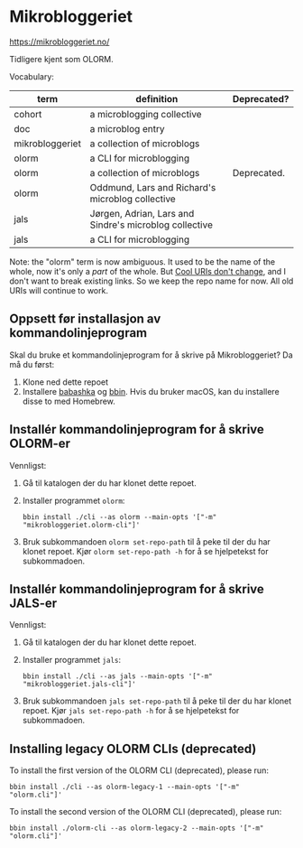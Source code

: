 # Mikrobloggeriet

https://mikrobloggeriet.no/

Tidligere kjent som OLORM.

Vocabulary:

| term            | definition                                             | Deprecated? |
|-----------------|--------------------------------------------------------|-------------|
| cohort          | a microblogging collective                             |             |
| doc             | a microblog entry                                      |             |
| mikrobloggeriet | a collection of microblogs                             |             |
| olorm           | a CLI for microblogging                                |             |
| olorm           | a collection of microblogs                             | Deprecated. |
| olorm           | Oddmund, Lars and Richard's microblog collective       |             |
| jals            | Jørgen, Adrian, Lars and Sindre's microblog collective |             |
| jals            | a CLI for microblogging                                |             |

Note: the "olorm" term is now ambiguous.
It used to be the name of the whole, now it's only a _part_ of the whole.
But [Cool URIs don't change], and I don't want to break existing links.
So we keep the repo name for now.
All old URIs will continue to work.

[Cool URIs don't change]: https://www.w3.org/Provider/Style/URI

## Oppsett før installasjon av kommandolinjeprogram

Skal du bruke et kommandolinjeprogram for å skrive på Mikrobloggeriet?
Da må du først:

1. Klone ned dette repoet
2. Installere [babashka] og [bbin].
   Hvis du bruker macOS, kan du installere disse to med Homebrew.

## Installér kommandolinjeprogram for å skrive OLORM-er

Vennligst:

1. Gå til katalogen der du har klonet dette repoet.

2. Installer programmet `olorm`:

    ```shell
    bbin install ./cli --as olorm --main-opts '["-m" "mikrobloggeriet.olorm-cli"]'
    ```

3. Bruk subkommandoen `olorm set-repo-path` til å peke til der du har klonet repoet.
   Kjør `olorm set-repo-path -h` for å se hjelpetekst for subkommadoen.

## Installér kommandolinjeprogram for å skrive JALS-er

Vennligst:

1. Gå til katalogen der du har klonet dette repoet.

2. Installer programmet `jals`:

    ```shell
    bbin install ./cli --as jals --main-opts '["-m" "mikrobloggeriet.jals-cli"]'
    ```

3. Bruk subkommandoen `jals set-repo-path` til å peke til der du har klonet repoet.
   Kjør `jals set-repo-path -h` for å se hjelpetekst for subkommadoen.

## Installing legacy OLORM CLIs (deprecated)

To install the first version of the OLORM CLI (deprecated), please run:

```shell
bbin install ./cli --as olorm-legacy-1 --main-opts '["-m" "olorm.cli"]'
```

To install the second version of the OLORM CLI (deprecated), please run:

```shell
bbin install ./olorm-cli --as olorm-legacy-2 --main-opts '["-m" "olorm.cli"]'
```

[babashka]: https://babashka.org/
[bbin]: https://github.com/babashka/bbin
